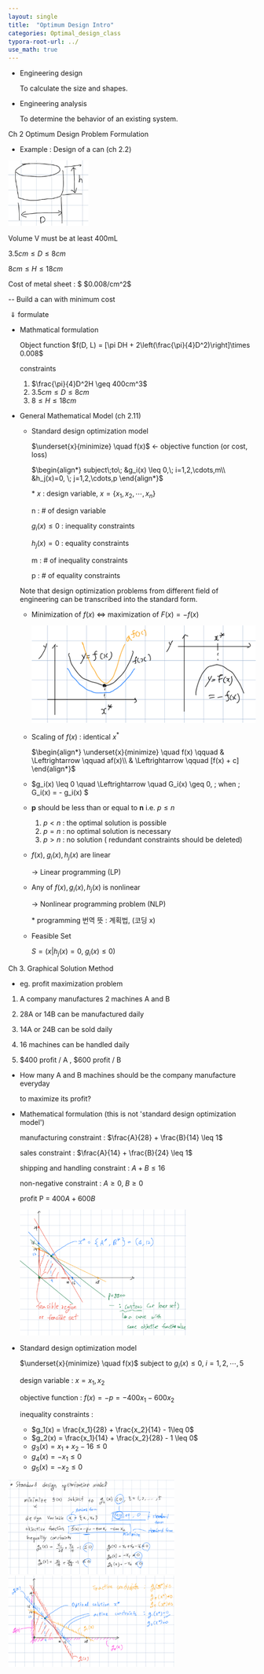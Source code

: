 ```yaml
---
layout: single
title:  "Optimum Design Intro"
categories: Optimal_design_class
typora-root-url: ../
use_math: true
---
```




- Engineering design

  To calculate the size and shapes.

- Engineering analysis

  To determine the behavior of an existing system.



Ch 2 Optimum Design Problem Formulation

- Example : Design of a can (ch 2.2)

<img src="/images/2023-08-28-Optimum Design Intro/image-20230828131207770.png" alt="image-20230828131207770" style="zoom:33%;" />

Volume V must be at least 400mL

$3.5cm \leq D \leq 8cm$

$8cm \leq H \leq 18cm$

Cost of metal sheet : $ \$0.008/cm^2$

-- Build a can with minimum cost

​                        $\Downarrow$ formulate

- Mathmatical formulation

  Object function $f(D, L) = [\pi DH + 2\left(\frac{\pi}{4}D^2)\right]\times 0.008$

  
  
  constraints 
  
  1. $\frac{\pi}{4}D^2H \geq 400cm^3$
  1. $3.5cm \leq D \leq 8cm$
  1. $8 \leq H \leq 18cm$

 

- General Mathematical Model (ch 2.11)

  - Standard design optimization model

    $\underset{x}{minimize} \quad f(x)$   $\leftarrow$  objective function (or cost, loss)
    
    $\begin{align*} 
    subject\;to\; &g_i(x) \leq 0,\; i=1,2,\cdots,m\\
    &h_j(x)=0, \; j=1,2,\cdots,p
    \end{align*}$
    
    
    
    &#42; $x$ : design variable, $x = \{x_1, x_2, \cdots, x_n\}$
    
       n : # of design variable
    
       $g_i(x) \leq 0$ : inequality constraints
    
       $h_j(x) = 0$ : equality constraints
    
       m : # of inequality constraints
    
       p  : # of equality constraints
    
    
    
  
   Note that design optimization problems from different field of engineering can be transcribed into the standard form.
  
  - Minimization of $f(x)$                     $\Leftrightarrow$                 maximization of $F(x) = -f(x)$
  
    <img src="/images/2023-08-28-Optimum Design Intro/IMG_0339 2023-08-30 02_10_09.jpg" alt="IMG_0339 2023-08-30 02_10_09" style="zoom:50%;" />
  
  - Scaling of $f(x)$ : identical $x^*$
  
    $\begin{align*}
    \underset{x}{minimize} \quad f(x) \qquad & \Leftrightarrow \qquad af(x)\\ 
    & \Leftrightarrow \qquad [f(x) + c]
    \end{align*}$
  
  - $g_i(x) \leq 0 \quad \Leftrightarrow \quad G_i(x) \geq 0, \; when \; G_i(x) = - g_i(x) $ 
  
  - **p** should be less than or equal to **n**     i.e. $p \leq n$ 
  
    1.  $p < n$ : the optimal solution is possible
    2.  $p =n$ : no optimal solution is necessary
    3.  $p > n$ : no solution ( redundant constraints should be deleted)
  
     
  
  - $f(x), \; g_i(x), h_j(x)$ are linear
  
    $\rightarrow$ Linear programming (LP)
  
  - Any of $f(x), g_i(x), h_j(x)$ is nonlinear
  
    $\rightarrow$ Nonlinear programming problem (NLP)
  
    &#42; programming 번역 뜻 : 계획법, (코딩 x)
  
  
  
  - Feasible Set
  
    $S = (x | h_j(x)=0, \; g_i(x) \leq 0)$
  
  

Ch 3. Graphical Solution Method

-  eg. profit maximization problem

  1.  A company manufactures 2 machines A and B

  2. 28A or 14B can be manufactured daily

  3. 14A or 24B can be sold daily

  4. 16 machines can be handled daily

  5. \$400 profit / A , \$600 profit / B

     

  - How many A and B machines should be the company manufacture everyday 

    to maximize its profit?

  

  - Mathematical formulation (this is not 'standard design optimization model')


    manufacturing constraint : $\frac{A}{28} + \frac{B}{14} \leq 1$
    
    sales constraint : $\frac{A}{14} + \frac{B}{24} \leq 1$
    
    shipping and handling constraint : $A+B\leq16$
    
    non-negative constraint : $A \geq 0,\; B\geq 0$


    profit P = $400 A + 600 B$
    
    <img src="/images/2023-08-28-Optimum Design Intro/abc.png" alt="abc" style="zoom: 33%;" />

  - Standard design optimization model

    $\underset{x}{minimize} \quad f(x)$   subject to   $g_i(x) \leq 0, \; i = 1,2, \cdots, 5$

    design variable :    $x = {x_1, x_2}$

    objective function :    $f(x) = -p = -400x_1 -600x_2$

    inequality constraints :

    - $g_1(x) = \frac{x_1}{28} + \frac{x_2}{14} - 1\leq 0$
    - $g_2(x) = \frac{x_1}{14} + \frac{x_2}{28} - 1 \leq 0$
    - $g_3(x) = x_1 + x_2 -16 \leq 0$
    - $g_4(x) = -x_1 \leq 0$
    - $g_5(x) = -x_2 \leq 0$

<img src="/images/2023-08-28-Optimum Design Intro/2.png" alt="2" style="zoom:33%;" />



<img src="/images/2023-08-28-Optimum Design Intro/3.png" alt="3" style="zoom: 33%;" />
